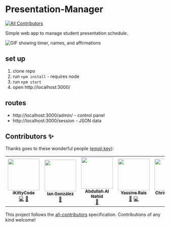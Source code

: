# Presentation-Manager
<!-- ALL-CONTRIBUTORS-BADGE:START - Do not remove or modify this section -->
[![All Contributors](https://img.shields.io/badge/all_contributors-6-orange.svg?style=flat-square)](#contributors-)
<!-- ALL-CONTRIBUTORS-BADGE:END -->

Simple web app to manage student presentation schedule.

![GIF showing timer, names, and affirmations](demo.gif)

## set up
1. clone repo
2. run `npm install` - requires node
3. run `npm start`
4. open http://localhost:3000/


## routes 
* http://localhost:3000/admin/  - control panel
* http://localhost:3000/session  - JSON data

## Contributors ✨

Thanks goes to these wonderful people ([emoji key](https://allcontributors.org/docs/en/emoji-key)):

<!-- ALL-CONTRIBUTORS-LIST:START - Do not remove or modify this section -->
<!-- prettier-ignore-start -->
<!-- markdownlint-disable -->
<table>
  <tr>
    <td align="center"><a href="https://github.com/iKittyCode"><img src="https://avatars0.githubusercontent.com/u/73798015?v=4" width="100px;" alt=""/><br /><sub><b>iKittyCode</b></sub></a><br /><a href="https://github.com/shiffman/Presentation-Manager/commits?author=iKittyCode" title="Code">💻</a> <a href="#ideas-iKittyCode" title="Ideas, Planning, & Feedback">🤔</a></td>
    <td align="center"><a href="https://github.com/Ian-GL"><img src="https://avatars1.githubusercontent.com/u/24900688?v=4" width="100px;" alt=""/><br /><sub><b>Ian González</b></sub></a><br /><a href="#ideas-Ian-GL" title="Ideas, Planning, & Feedback">🤔</a></td>
    <td align="center"><a href="https://abdnahid.com"><img src="https://avatars3.githubusercontent.com/u/43277262?v=4" width="100px;" alt=""/><br /><sub><b>Abdullah Al Nahid</b></sub></a><br /><a href="#ideas-nahid18" title="Ideas, Planning, & Feedback">🤔</a></td>
    <td align="center"><a href="https://rais.me"><img src="https://avatars3.githubusercontent.com/u/25354731?v=4" width="100px;" alt=""/><br /><sub><b>Yassine Rais</b></sub></a><br /><a href="#ideas-yassinrais" title="Ideas, Planning, & Feedback">🤔</a> <a href="https://github.com/shiffman/Presentation-Manager/commits?author=yassinrais" title="Code">💻</a></td>
    <td align="center"><a href="https://github.com/ChrisDrafters"><img src="https://avatars2.githubusercontent.com/u/66272438?v=4" width="100px;" alt=""/><br /><sub><b>Chris Manning</b></sub></a><br /><a href="https://github.com/shiffman/Presentation-Manager/commits?author=ChrisDrafters" title="Code">💻</a></td>
    <td align="center"><a href="https://github.com/ShawKai91"><img src="https://avatars3.githubusercontent.com/u/66273574?v=4" width="100px;" alt=""/><br /><sub><b>Shaw Kai</b></sub></a><br /><a href="https://github.com/shiffman/Presentation-Manager/commits?author=ShawKai91" title="Code">💻</a> <a href="#ideas-ShawKai91" title="Ideas, Planning, & Feedback">🤔</a></td>
  </tr>
</table>

<!-- markdownlint-enable -->
<!-- prettier-ignore-end -->
<!-- ALL-CONTRIBUTORS-LIST:END -->

This project follows the [all-contributors](https://github.com/all-contributors/all-contributors) specification. Contributions of any kind welcome!
